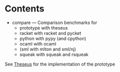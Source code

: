 Contents
========

 * compare — Comparison benchmarks for 
     * prototype with theseus
     * racket with racket and pycket
     * python with pypy (and cpython)
     * ocaml with ocaml
     * (sml with mlton and sml/nj)
     * squeak with squeak and rsqueak

See [Theseus](https://github.com/shiplift/theseus) for the implementation of the prototype
